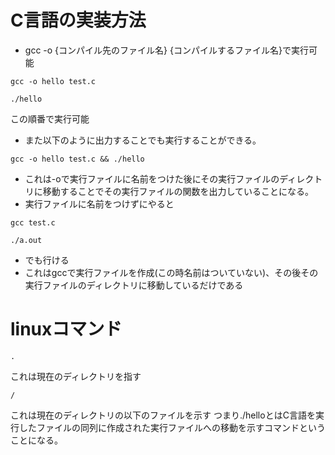 # C言語の実装方法
- gcc -o {コンパイル先のファイル名} {コンパイルするファイル名}で実行可能
```
gcc -o hello test.c
```
```
./hello
```
この順番で実行可能
- また以下のように出力することでも実行することができる。
```
gcc -o hello test.c && ./hello
```
- これは-oで実行ファイルに名前をつけた後にその実行ファイルのディレクトリに移動することでその実行ファイルの関数を出力していることになる。
- 実行ファイルに名前をつけずにやると
```
gcc test.c
```
```
./a.out
```
- でも行ける
- これはgccで実行ファイルを作成(この時名前はついていない)、その後その実行ファイルのディレクトリに移動しているだけである
# linuxコマンド
```
.
```
これは現在のディレクトリを指す
```
/
```
これは現在のディレクトリの以下のファイルを示す
つまり./helloとはC言語を実行したファイルの同列に作成された実行ファイルへの移動を示すコマンドということになる。
